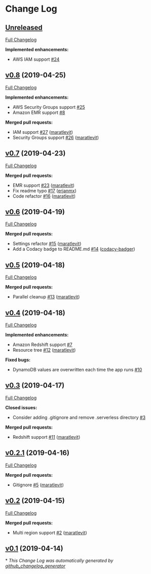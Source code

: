 # Change Log

## [Unreleased](https://github.com/servian/aws-auto-cleanup/tree/HEAD)

[Full Changelog](https://github.com/servian/aws-auto-cleanup/compare/v0.8...HEAD)

**Implemented enhancements:**

- AWS IAM support [\#24](https://github.com/servian/aws-auto-cleanup/issues/24)

## [v0.8](https://github.com/servian/aws-auto-cleanup/tree/v0.8) (2019-04-25)
[Full Changelog](https://github.com/servian/aws-auto-cleanup/compare/v0.7...v0.8)

**Implemented enhancements:**

- AWS Security Groups support [\#25](https://github.com/servian/aws-auto-cleanup/issues/25)
- Amazon EMR support [\#8](https://github.com/servian/aws-auto-cleanup/issues/8)

**Merged pull requests:**

- IAM support [\#27](https://github.com/servian/aws-auto-cleanup/pull/27) ([maratlevit](https://github.com/maratlevit))
- Security Groups support [\#26](https://github.com/servian/aws-auto-cleanup/pull/26) ([maratlevit](https://github.com/maratlevit))

## [v0.7](https://github.com/servian/aws-auto-cleanup/tree/v0.7) (2019-04-23)
[Full Changelog](https://github.com/servian/aws-auto-cleanup/compare/v0.6...v0.7)

**Merged pull requests:**

- EMR support [\#23](https://github.com/servian/aws-auto-cleanup/pull/23) ([maratlevit](https://github.com/maratlevit))
- Fix readme typo [\#17](https://github.com/servian/aws-auto-cleanup/pull/17) ([erjanmx](https://github.com/erjanmx))
- Code refactor [\#16](https://github.com/servian/aws-auto-cleanup/pull/16) ([maratlevit](https://github.com/maratlevit))

## [v0.6](https://github.com/servian/aws-auto-cleanup/tree/v0.6) (2019-04-19)
[Full Changelog](https://github.com/servian/aws-auto-cleanup/compare/v0.5...v0.6)

**Merged pull requests:**

- Settings refactor [\#15](https://github.com/servian/aws-auto-cleanup/pull/15) ([maratlevit](https://github.com/maratlevit))
- Add a Codacy badge to README.md [\#14](https://github.com/servian/aws-auto-cleanup/pull/14) ([codacy-badger](https://github.com/codacy-badger))

## [v0.5](https://github.com/servian/aws-auto-cleanup/tree/v0.5) (2019-04-18)
[Full Changelog](https://github.com/servian/aws-auto-cleanup/compare/v0.4...v0.5)

**Merged pull requests:**

- Parallel cleanup [\#13](https://github.com/servian/aws-auto-cleanup/pull/13) ([maratlevit](https://github.com/maratlevit))

## [v0.4](https://github.com/servian/aws-auto-cleanup/tree/v0.4) (2019-04-18)
[Full Changelog](https://github.com/servian/aws-auto-cleanup/compare/v0.3...v0.4)

**Implemented enhancements:**

- Amazon Redshift support [\#7](https://github.com/servian/aws-auto-cleanup/issues/7)
- Resource tree [\#12](https://github.com/servian/aws-auto-cleanup/pull/12) ([maratlevit](https://github.com/maratlevit))

**Fixed bugs:**

- DynamoDB values are overwritten each time the app runs [\#10](https://github.com/servian/aws-auto-cleanup/issues/10)

## [v0.3](https://github.com/servian/aws-auto-cleanup/tree/v0.3) (2019-04-17)
[Full Changelog](https://github.com/servian/aws-auto-cleanup/compare/v0.2.1...v0.3)

**Closed issues:**

- Consider adding .gitignore and remove .serverless directory [\#3](https://github.com/servian/aws-auto-cleanup/issues/3)

**Merged pull requests:**

- Redshift support [\#11](https://github.com/servian/aws-auto-cleanup/pull/11) ([maratlevit](https://github.com/maratlevit))

## [v0.2.1](https://github.com/servian/aws-auto-cleanup/tree/v0.2.1) (2019-04-16)
[Full Changelog](https://github.com/servian/aws-auto-cleanup/compare/v0.2...v0.2.1)

**Merged pull requests:**

- Gitignore [\#5](https://github.com/servian/aws-auto-cleanup/pull/5) ([maratlevit](https://github.com/maratlevit))

## [v0.2](https://github.com/servian/aws-auto-cleanup/tree/v0.2) (2019-04-15)
[Full Changelog](https://github.com/servian/aws-auto-cleanup/compare/v0.1...v0.2)

**Merged pull requests:**

- Multi region support [\#2](https://github.com/servian/aws-auto-cleanup/pull/2) ([maratlevit](https://github.com/maratlevit))

## [v0.1](https://github.com/servian/aws-auto-cleanup/tree/v0.1) (2019-04-14)


\* *This Change Log was automatically generated by [github_changelog_generator](https://github.com/skywinder/Github-Changelog-Generator)*
